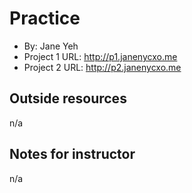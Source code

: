 # Practice
+ By: Jane Yeh
+ Project 1 URL: <http://p1.janenycxo.me>
+ Project 2 URL: <http://p2.janenycxo.me>
## Outside resources
n/a

## Notes for instructor
n/a


